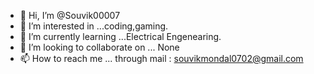- 👋 Hi, I’m @Souvik00007
- 👀 I’m interested in ...coding,gaming.
- 🌱 I’m currently learning ...Electrical Engenearing.
- 💞️ I’m looking to collaborate on ... None
- 📫 How to reach me ... through mail : souvikmondal0702@gmail.com

<!---
vik00007/vik00007 is a ✨ special ✨ repository because its `README.md` (this file) appears on your GitHub profile.
You can click the Preview link to take a look at your changes.
--->
